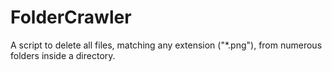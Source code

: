 # FolderCrawler
A script to delete all files, matching any extension ("*.png"), from numerous folders inside a directory.
